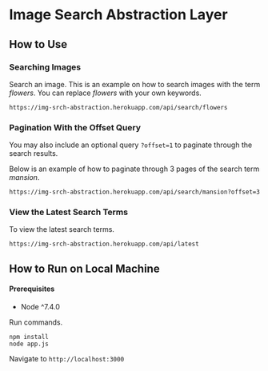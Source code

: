 # Image Search Abstraction Layer

## How to Use

### Searching Images

Search an image. This is an example on how to search images with the term *flowers*. You can replace *flowers* with your own keywords.

    https://img-srch-abstraction.herokuapp.com/api/search/flowers

### Pagination With the Offset Query

You may also include an optional query `?offset=1` to paginate through the search results.

Below is an example of how to paginate through 3 pages of the search term *mansion*.

    https://img-srch-abstraction.herokuapp.com/api/search/mansion?offset=3

### View the Latest Search Terms

To view the latest search terms.

    https://img-srch-abstraction.herokuapp.com/api/latest

## How to Run on Local Machine

#### Prerequisites

* Node ^7.4.0

Run commands.

    npm install
    node app.js

Navigate to `http://localhost:3000`